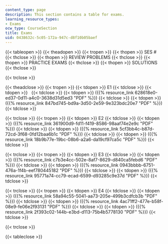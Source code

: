 ```yaml
---
content_type: page
description: This section contains a table for exams.
learning_resource_types:
- Exams
ocw_type: CourseSection
title: Exams
uid: 0438632c-5c05-172a-947c-d8f10b05baef
---
```


{{< tableopen >}}
{{< theadopen >}}
{{< tropen >}}
{{< thopen >}}
SES #
{{< thclose >}}
{{< thopen >}}
REVIEW PROBLEMS
{{< thclose >}}
{{< thopen >}}
PRACTICE EXAMS
{{< thclose >}}
{{< thopen >}}
SOLUTIONS
{{< thclose >}}

{{< trclose >}}

{{< theadclose >}}
{{< tropen >}}
{{< tdopen >}}
E1
{{< tdclose >}}
{{< tdopen >}}
 
{{< tdclose >}}
{{< tdopen >}}
({{% resource_link 628618e0-ed37-0d11-a4c0-3638d31d5ed3 "PDF" %}})
{{< tdclose >}}
{{< tdopen >}}
({{% resource_link 847bd745-bd9a-3d50-2e59-9e323bdc20e7 "PDF" %}})
{{< tdclose >}}

{{< trclose >}}
{{< tropen >}}
{{< tdopen >}}
E2
{{< tdclose >}}
{{< tdopen >}}
({{% resource_link 361900d9-fd11-f419-8586-98aaf74e2e9c "PDF" %}})
{{< tdclose >}}
{{< tdopen >}}
({{% resource_link 5cf3bb4c-b87d-72cd-3f68-0fd12baa6b1c "PDF" %}})
{{< tdclose >}}
{{< tdopen >}}
({{% resource_link 18b9b77e-19bc-08b6-a2a6-da19cf97ca5c "PDF" %}})
{{< tdclose >}}

{{< trclose >}}
{{< tropen >}}
{{< tdopen >}}
E3
{{< tdclose >}}
{{< tdopen >}}
({{% resource_link c7b3e4cc-502e-8af7-8629-d840ca5febd6 "PDF" %}})
{{< tdclose >}}
{{< tdopen >}}
({{% resource_link 0943bbbb-6751-476a-1f4b-eef780445182 "PDF" %}})
{{< tdclose >}}
{{< tdopen >}}
({{% resource_link 95771a74-cc79-ecad-6599-d93285c9e37d "PDF" %}})
{{< tdclose >}}

{{< trclose >}}
{{< tropen >}}
{{< tdopen >}}
E4
{{< tdclose >}}
{{< tdopen >}}
({{% resource_link 58a94c55-5041-aa73-205e-499b3cdfcb3b "PDF" %}})
{{< tdclose >}}
{{< tdopen >}}
({{% resource_link 4ac71ff2-477e-b58f-08e9-fe06e2f93131 "PDF" %}})
{{< tdclose >}}
{{< tdopen >}}
({{% resource_link 2f393c02-144b-e3bd-d113-75b4b5778130 "PDF" %}})
{{< tdclose >}}

{{< trclose >}}

{{< tableclose >}}